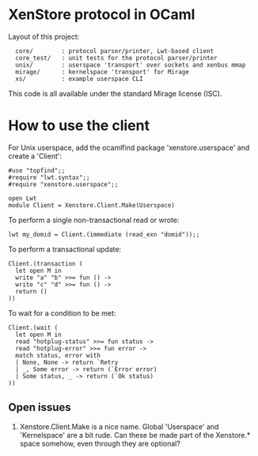 XenStore protocol in OCaml
==========================

Layout of this project:
```
  core/        : protocol parser/printer, Lwt-based client
  core_test/   : unit tests for the protocol parser/printer
  unix/        : userspace 'transport' over sockets and xenbus mmap
  mirage/      : kernelspace 'transport' for Mirage
  xs/          : example userspace CLI
```

This code is all available under the standard Mirage license (ISC).

How to use the client
=====================

For Unix userspace, add the ocamlfind package 'xenstore.userspace'
and create a 'Client':
```
#use "topfind";;
#require "lwt.syntax";;
#require "xenstore.userspace";;

open Lwt
module Client = Xenstore.Client.Make(Userspace)
```
To perform a single non-transactional read or wrote:
```
lwt my_domid = Client.(immediate (read_exn "domid"));;
```
To perform a transactional update:
```
Client.(transaction (
  let open M in
  write "a" "b" >>= fun () ->
  write "c" "d" >>= fun () ->
  return ()
))
```
To wait for a condition to be met:
```
Client.(wait (
  let open M in
  read "hotplug-status" >>= fun status ->
  read "hotplug-error" >>= fun error ->
  match status, error with
  | None, None -> return `Retry
  | _, Some error -> return (`Error error)
  | Some status, _ -> return (`Ok status)
))
```

Open issues
-----------

1. Xenstore.Client.Make is a nice name. Global 'Userspace' and 'Kernelspace' are a bit rude. Can these be made part of the Xenstore.* space somehow, even through they are optional?

